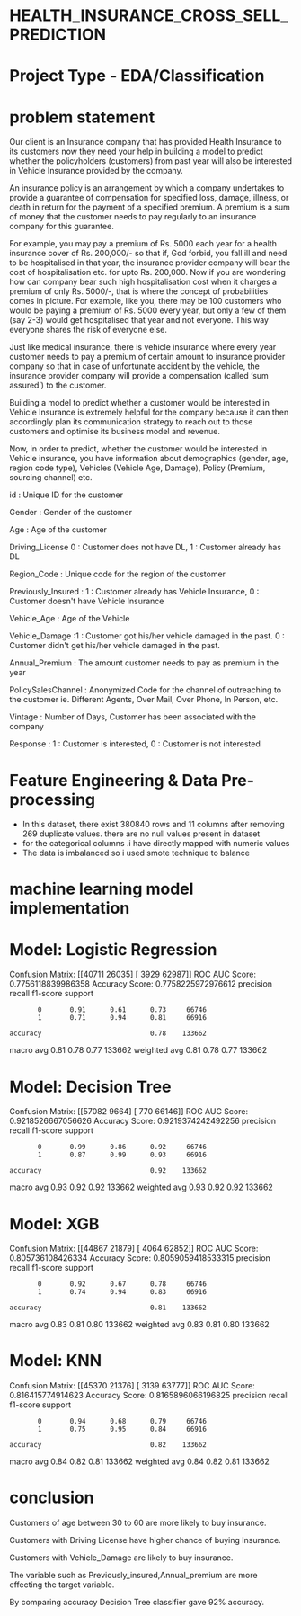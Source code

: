 # HEALTH_INSURANCE_CROSS_SELL_PREDICTION
# Project Type - EDA/Classification
# problem statement
Our client is an Insurance company that has provided Health Insurance to its customers now they need your help in building a model to predict whether the policyholders (customers) from past year will also be interested in Vehicle Insurance provided by the company.

An insurance policy is an arrangement by which a company undertakes to provide a guarantee of compensation for specified loss, damage, illness, or death in return for the payment of a specified premium. A premium is a sum of money that the customer needs to pay regularly to an insurance company for this guarantee.

For example, you may pay a premium of Rs. 5000 each year for a health insurance cover of Rs. 200,000/- so that if, God forbid, you fall ill and need to be hospitalised in that year, the insurance provider company will bear the cost of hospitalisation etc. for upto Rs. 200,000. Now if you are wondering how can company bear such high hospitalisation cost when it charges a premium of only Rs. 5000/-, that is where the concept of probabilities comes in picture. For example, like you, there may be 100 customers who would be paying a premium of Rs. 5000 every year, but only a few of them (say 2-3) would get hospitalised that year and not everyone. This way everyone shares the risk of everyone else.

Just like medical insurance, there is vehicle insurance where every year customer needs to pay a premium of certain amount to insurance provider company so that in case of unfortunate accident by the vehicle, the insurance provider company will provide a compensation (called ‘sum assured’) to the customer.

Building a model to predict whether a customer would be interested in Vehicle Insurance is extremely helpful for the company because it can then accordingly plan its communication strategy to reach out to those customers and optimise its business model and revenue.

Now, in order to predict, whether the customer would be interested in Vehicle insurance, you have information about demographics (gender, age, region code type), Vehicles (Vehicle Age, Damage), Policy (Premium, sourcing channel) etc.


id : Unique ID for the customer

Gender : Gender of the customer

Age : Age of the customer

Driving_License 0 : Customer does not have DL, 1 : Customer already has DL

Region_Code : Unique code for the region of the customer

Previously_Insured : 1 : Customer already has Vehicle Insurance, 0 : Customer doesn't have Vehicle Insurance

Vehicle_Age : Age of the Vehicle

Vehicle_Damage :1 : Customer got his/her vehicle damaged in the past. 0 : Customer didn't get his/her vehicle damaged in the past.

Annual_Premium : The amount customer needs to pay as premium in the year

PolicySalesChannel : Anonymized Code for the channel of outreaching to the customer ie. Different Agents, Over Mail, Over Phone, In Person, etc.

Vintage : Number of Days, Customer has been associated with the company

Response : 1 : Customer is interested, 0 : Customer is not interested


# Feature Engineering & Data Pre-processing
- In this dataset, there exist 380840 rows and 11 columns after removing 269 duplicate values. there are no null values present in dataset
- for the categorical columns .i have directly mapped with numeric values
- The data is imbalanced so i used smote technique to balance

# machine learning model implementation
# Model: Logistic Regression
Confusion Matrix:
 [[40711 26035]
 [ 3929 62987]]
ROC AUC Score: 0.7756118839986358
Accuracy Score: 0.7758225972976612
              precision    recall  f1-score   support

           0       0.91      0.61      0.73     66746
           1       0.71      0.94      0.81     66916

    accuracy                           0.78    133662
   macro avg       0.81      0.78      0.77    133662
weighted avg       0.81      0.78      0.77    133662

# Model: Decision Tree
Confusion Matrix:
 [[57082  9664]
 [  770 66146]]
ROC AUC Score: 0.9218526667056626
Accuracy Score: 0.9219374242492256
              precision    recall  f1-score   support

           0       0.99      0.86      0.92     66746
           1       0.87      0.99      0.93     66916

    accuracy                           0.92    133662
   macro avg       0.93      0.92      0.92    133662
weighted avg       0.93      0.92      0.92    133662

# Model: XGB
Confusion Matrix:
 [[44867 21879]
 [ 4064 62852]]
ROC AUC Score: 0.805736108426334
Accuracy Score: 0.8059059418533315
              precision    recall  f1-score   support

           0       0.92      0.67      0.78     66746
           1       0.74      0.94      0.83     66916

    accuracy                           0.81    133662
   macro avg       0.83      0.81      0.80    133662
weighted avg       0.83      0.81      0.80    133662

# Model: KNN
Confusion Matrix:
 [[45370 21376]
 [ 3139 63777]]
ROC AUC Score: 0.816415774914623
Accuracy Score: 0.8165896066196825
              precision    recall  f1-score   support

           0       0.94      0.68      0.79     66746
           1       0.75      0.95      0.84     66916

    accuracy                           0.82    133662
   macro avg       0.84      0.82      0.81    133662
weighted avg       0.84      0.82      0.81    133662


# conclusion
Customers of age between 30 to 60 are more likely to buy insurance.

Customers with Driving License have higher chance of buying Insurance.

Customers with Vehicle_Damage are likely to buy insurance.

The variable such as Previously_insured,Annual_premium are more effecting the target variable.

By comparing accuracy Decision Tree classifier gave 92% accuracy.
